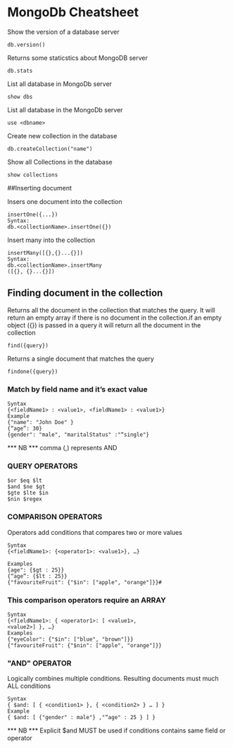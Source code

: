 # MongoDb Cheatsheet

Show the version of a database server
```
db.version()
```
Returns some staticstics about MongoDB server
```
db.stats
```
List all database in MongoDb server
```
show dbs
```
List all database in the MongoDb server
```
use <dbname>
```
Create new collection in the database
```
db.createCollection("name")
```
Show all Collections in the database
```
show collections

```
##Inserting document

Insers one document into the collection
```
insertOne({...})
Syntax:
db.<collectionName>.insertOne({})
```

Insert many into the collection
```
insertMany([{},{}...{}])
Syntax:
db.<collectionName>.insertMany
([{}, {}...{}])
```

## Finding document in the collection
Returns all the document in the collection that matches the query. It will return an empty array if there is no document in the collection.if an empty object ({}) is passed in a query it will return all the document in the collection
```
find({query})
```
Returns a single document that matches the query
```
findone({query})
```

### Match by field name and it’s exact value
```
Syntax
{<fieldName1> : <value1>, <fieldName1> : <value1>}
Example
{"name": "John Doe" }
{“age”: 30}
{gender": "male", "maritalStatus" :"“single"}
```
*** NB ***
comma (,) represents AND

### QUERY OPERATORS
```
$or $eq $lt
$and $ne $gt
$gte $lte $in
$nin $regex
```
### COMPARISON OPERATORS
Operators add conditions that compares two or more values
```
Syntax
{<fieldName1>: {<operator1>: <value1>}, …}

Examples
{age": {$gt : 25}}
{“age”: {$lt : 25}}
{"favouriteFruit": {"$in": ["apple", "orange"]}}#
```
### This comparison operators require an ARRAY
```
Syntax
{<fieldName1>: { <operator1>: [ <value1>,
<value2>] }, …}
Examples
{"eyeColor": {"$in": ["blue", "brown"]}}
{"favouriteFruit": {"$nin": ["apple", "orange"]}}
```

### "AND" OPERATOR
Logically combines multiple conditions. Resulting documents
must much ALL conditions
```
Syntax
{ $and: [ { <condition1> }, { <condition2> } … ] }
Example
{ $and: [ {"gender" : male"} ,"“age" : 25 } ] }
```
 *** NB ***
 Explicit $and MUST be used if conditions contains same field or
operator

